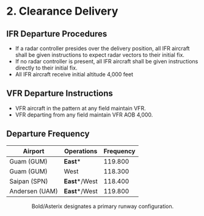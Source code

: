 # 2. Clearance Delivery

## IFR Departure Procedures

- If a radar controller presides over the delivery position, all IFR aircraft shall be given instructions to expect radar vectors to their initial fix.
- If no radar controller is present, all IFR aircraft shall be given instructions directly to their initial fix.
- All IFR aircraft receive initial altitude 4,000 feet

## VFR Departure Instructions

- VFR aircraft in the pattern at any field maintain VFR.
- VFR departing from any field maintain VFR AOB 4,000.

## Departure Frequency

| **Airport**    | **Operations** | **Frequency** |
|----------------|----------------|---------------|
| Guam (GUM)     | **East***      | 119.800       |
| Guam (GUM)     | West           | 118.300       |
| Saipan (SPN)   | **East***/West     | 118.400       |
| Andersen (UAM) | **East***/West     | 119.800       |

<p style="text-align: center;">Bold/Asterix designates a primary runway configuration.</p>
